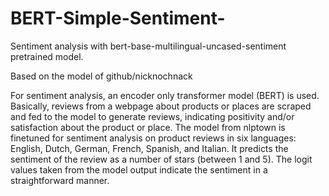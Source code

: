 # BERT-Simple-Sentiment-
Sentiment analysis with bert-base-multilingual-uncased-sentiment pretrained model.

Based on the model of github/nicknochnack

For sentiment analysis, an encoder only transformer model (BERT) is used. Basically, reviews from a webpage about products or places are scraped and fed to the model to generate reviews, indicating positivity and/or satisfaction about the product or place. The model from nlptown is finetuned for sentiment analysis on product reviews in six languages: English, Dutch, German, French, Spanish, and Italian. It predicts the sentiment of the review as a number of stars (between 1 and 5). The logit values taken from the model output indicate the sentiment in a straightforward manner.

